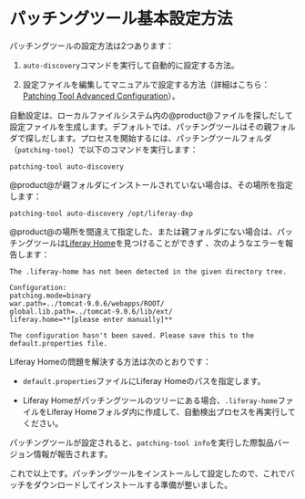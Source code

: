 # パッチングツール基本設定方法[](id=patching-tool-basic-configuration)

パッチングツールの設定方法は2つあります：


1. `auto-discovery`コマンドを実行して自動的に設定する方法。



2. 設定ファイルを編集してマニュアルで設定する方法（詳細はこちら：[Patching Tool Advanced Configuration](/discover/deployment/-/knowledge_base/7-1/patching-tool-advanced-configuration)）。



自動設定は、ローカルファイルシステム内の@product@ファイルを探しだして設定ファイルを生成します。デフォルトでは、パッチングツールはその親フォルダで探しだします。プロセスを開始するには、パッチングツールフォルダ（`patching-tool`）で以下のコマンドを実行します：

    patching-tool auto-discovery

@product@が親フォルダにインストールされていない場合は、その場所を指定します：

    patching-tool auto-discovery /opt/liferay-dxp

@product@の場所を間違えて指定した、または親フォルダにない場合は、パッチングツールは[Liferay Home](/discover/deployment/-/knowledge_base/7-1/installing-liferay#liferay-home)を見つけることができず 、次のようなエラーを報告します：

    The .liferay-home has not been detected in the given directory tree.
    
    Configuration:
    patching.mode=binary
    war.path=../tomcat-9.0.6/webapps/ROOT/
    global.lib.path=../tomcat-9.0.6/lib/ext/
    liferay.home=**[please enter manually]**
    
    The configuration hasn't been saved. Please save this to the default.properties file.

Liferay Homeの問題を解決する方法は次のとおりです：


- `default.properties`ファイルにLiferay Homeのパスを指定します。

- Liferay Homeがパッチングツールのツリーにある場合、`.liferay-home`ファイルをLiferay Homeフォルダ内に作成して、自動検出プロセスを再実行してください。


パッチングツールが設定されると、`patching-tool info`を実行した際製品バージョン情報が報告されます。



これで以上です。パッチングツールをインストールして設定したので、これでパッチをダウンロードしてインストールする準備が整いました。
